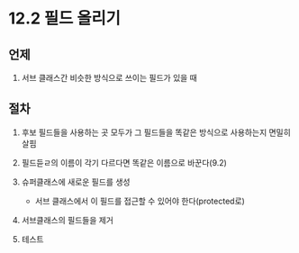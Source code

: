 # 12.2 필드 올리기

## 언제

1. 서브 클래스간 비슷한 방식으로 쓰이는 필드가 있을 때

## 절차

1. 후보 필드들을 사용하는 곳 모두가 그 필드들을 똑같은 방식으로 사용하는지 면밀히 살핌

2. 필드듣ㄹ의 이름이 각기 다르다면 똑같은 이름으로 바꾼다(9.2)

3. 슈퍼클래스에 새로운 필드를 생성

    - 서브 클래스에서 이 필드를 접근할 수 있어야 한다(protected로)

4. 서브클래스의 필드들을 제거

5. 테스트

